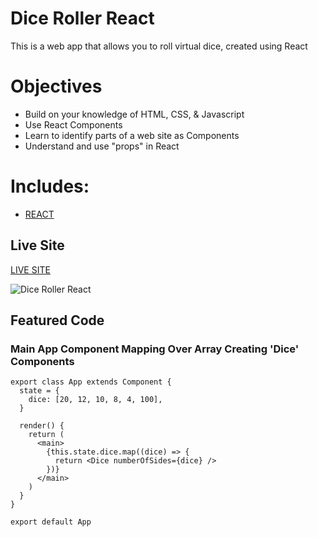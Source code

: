 # Dice Roller React

This is a web app that allows you to roll virtual dice, created using React 

# Objectives

- Build on your knowledge of HTML, CSS, & Javascript
- Use React Components
- Learn to identify parts of a web site as Components
- Understand and use "props" in React

# Includes: 

- [REACT](https://reactjs.org/docs/getting-started.html)

## Live Site

[LIVE SITE](https://react-intro-austinparvin.netlify.app/)

![Dice Roller React](http://g.recordit.co/CywTXdGcgC.gif)

## Featured Code

### Main App Component Mapping Over Array Creating 'Dice' Components

```JSX
export class App extends Component {
  state = {
    dice: [20, 12, 10, 8, 4, 100],
  }

  render() {
    return (
      <main>
        {this.state.dice.map((dice) => {
          return <Dice numberOfSides={dice} />
        })}
      </main>
    )
  }
}

export default App

 ```
 
